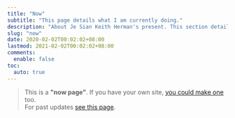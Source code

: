 ```yaml
---
title: "Now"
subtitle: "This page details what I am currently doing."
description: "About Je Sian Keith Herman's present. This section details what he does currently."
slug: "now"
date: 2020-02-02T00:02:02+08:00
lastmod: 2021-02-02T00:02:02+08:00
comments:
  enable: false
toc:
  auto: true
---
```



> This is a **"now page"**. If you have your own site, [you could make one](http://nownownow.com/about) too. <br/>
> For past updates [see this page](/past).